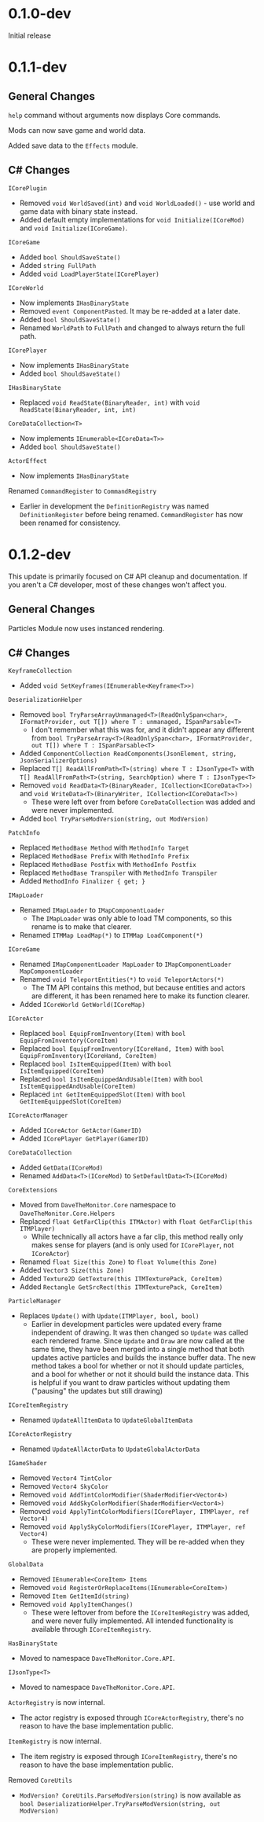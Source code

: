 ﻿# 0.1.0-dev

Initial release

# 0.1.1-dev

## General Changes

`help` command without arguments now displays Core commands.

Mods can now save game and world data.

Added save data to the `Effects` module.

## C# Changes

`ICorePlugin`
- Removed `void WorldSaved(int)` and `void WorldLoaded()` - use world and game data with binary state instead.
- Added default empty implementations for `void Initialize(ICoreMod)` and `void Initialize(ICoreGame)`.

`ICoreGame`
- Added `bool ShouldSaveState()`
- Added `string FullPath`
- Added `void LoadPlayerState(ICorePlayer)`

`ICoreWorld`
- Now implements `IHasBinaryState`
- Removed `event ComponentPasted`. It may be re-added at a later date.
- Added `bool ShouldSaveState()`
- Renamed `WorldPath` to `FullPath` and changed to always return the full path.

`ICorePlayer`
- Now implements `IHasBinaryState`
- Added `bool ShouldSaveState()`

`IHasBinaryState`
- Replaced `void ReadState(BinaryReader, int)` with `void ReadState(BinaryReader, int, int)`

`CoreDataCollection<T>`
- Now implements `IEnumerable<ICoreData<T>>`
- Added `bool ShouldSaveState()`

`ActorEffect`
- Now implements `IHasBinaryState`

Renamed `CommandRegister` to `CommandRegistry`
- Earlier in development the `DefinitionRegistry` was named `DefinitionRegister` before being renamed. `CommandRegister` has now been renamed for consistency.

# 0.1.2-dev

This update is primarily focused on C# API cleanup and documentation. If you aren't a C# developer, most of these changes won't affect you.

## General Changes

Particles Module now uses instanced rendering.

## C# Changes

`KeyframeCollection`
- Added `void SetKeyframes(IEnumerable<Keyframe<T>>)`

`DeserializationHelper`
- Removed `bool TryParseArrayUnmanaged<T>(ReadOnlySpan<char>, IFormatProvider, out T[]) where T : unmanaged, ISpanParsable<T>`
  - I don't remember what this was for, and it didn't appear any different from `bool TryParseArray<T>(ReadOnlySpan<char>, IFormatProvider, out T[]) where T : ISpanParsable<T>`
- Added `ComponentCollection ReadComponents(JsonElement, string, JsonSerializerOptions)`
- Replaced `T[] ReadAllFromPath<T>(string) where T : IJsonType<T>` with `T[] ReadAllFromPath<T>(string, SearchOption) where T : IJsonType<T>`
- Removed `void ReadData<T>(BinaryReader, ICollection<ICoreData<T>>)` and `void WriteData<T>(BinaryWriter, ICollection<ICoreData<T>>)`
  - These were left over from before `CoreDataCollection` was added and were never implemented.
- Added `bool TryParseModVersion(string, out ModVersion)`

`PatchInfo`
- Replaced `MethodBase Method` with `MethodInfo Target`
- Replaced `MethodBase Prefix` with `MethodInfo Prefix`
- Replaced `MethodBase Postfix` with `MethodInfo Postfix`
- Replaced `MethodBase Transpiler` with `MethodInfo Transpiler`
- Added `MethodInfo Finalizer { get; }`

`IMapLoader`
- Renamed `IMapLoader` to `IMapComponentLoader`
  - The `IMapLoader` was only able to load TM components, so this rename is to make that clearer.
- Renamed `ITMMap LoadMap(*)` to `ITMMap LoadComponent(*)`

`ICoreGame`
- Renamed `IMapComponentLoader MapLoader` to `IMapComponentLoader MapComponentLoader`
- Renamed `void TeleportEntities(*)` to `void TeleportActors(*)`
  - The TM API contains this method, but because entities and actors are different, it has been renamed here to make its function clearer.
- Added `ICoreWorld GetWorld(ICoreMap)`

`ICoreActor`
- Replaced `bool EquipFromInventory(Item)` with `bool EquipFromInventory(CoreItem)`
- Replaced `bool EquipFromInventory(ICoreHand, Item)` with `bool EquipFromInventory(ICoreHand, CoreItem)`
- Replaced `bool IsItemEquipped(Item)` with `bool IsItemEquipped(CoreItem)`
- Replaced `bool IsItemEquippedAndUsable(Item)` with `bool IsItemEquippedAndUsable(CoreItem)`
- Replaced `int GetItemEquippedSlot(Item)` with `bool GetItemEquippedSlot(CoreItem)`

`ICoreActorManager`
- Added `ICoreActor GetActor(GamerID)`
- Added `ICorePlayer GetPlayer(GamerID)`

`CoreDataCollection`
- Added `GetData(ICoreMod)`
- Renamed `AddData<T>(ICoreMod)` to `SetDefaultData<T>(ICoreMod)`

`CoreExtensions`
- Moved from `DaveTheMonitor.Core` namespace to `DaveTheMonitor.Core.Helpers`
- Replaced `float GetFarClip(this ITMActor)` with `float GetFarClip(this ITMPlayer)`
  - While technically all actors have a far clip, this method really only makes sense for players (and is only used for `ICorePlayer`, not `ICoreActor`)
- Renamed `float Size(this Zone)` to `float Volume(this Zone)`
- Added `Vector3 Size(this Zone)`
- Added `Texture2D GetTexture(this ITMTexturePack, CoreItem)`
- Added `Rectangle GetSrcRect(this ITMTexturePack, CoreItem)`

`ParticleManager`
- Replaces `Update()` with `Update(ITMPlayer, bool, bool)`
  - Earlier in development particles were updated every frame independent of drawing. It was then changed so `Update` was called each rendered frame. Since `Update` and `Draw` are now called at the same time, they have been merged into a single method that both updates active particles and builds the instance buffer data. The new method takes a bool for whether or not it should update particles, and a bool for whether or not it should build the instance data. This is helpful if you want to draw particles without updating them ("pausing" the updates but still drawing)

`ICoreItemRegistry`
- Renamed `UpdateAllItemData` to `UpdateGlobalItemData`

`ICoreActorRegistry`
- Renamed `UpdateAllActorData` to `UpdateGlobalActorData`

`IGameShader`
- Removed `Vector4 TintColor`
- Removed `Vector4 SkyColor`
- Removed `void AddTintColorModifier(ShaderModifier<Vector4>)`
- Removed `void AddSkyColorModifier(ShaderModifier<Vector4>)`
- Removed `void ApplyTintColorModifiers(ICorePlayer, ITMPlayer, ref Vector4)`
- Removed `void ApplySkyColorModifiers(ICorePlayer, ITMPlayer, ref Vector4)`
  - These were never implemented. They will be re-added when they are properly implemented.

`GlobalData`
- Removed `IEnumerable<CoreItem> Items`
- Removed `void RegisterOrReplaceItems(IEnumerable<CoreItem>)`
- Removed `Item GetItemId(string)`
- Removed `void ApplyItemChanges()`
  - These were leftover from before the `ICoreItemRegistry` was added, and were never fully implemented. All intended functionality is available through `ICoreItemRegistry`.

`HasBinaryState`
- Moved to namespace `DaveTheMonitor.Core.API`.

`IJsonType<T>`
- Moved to namespace `DaveTheMonitor.Core.API`.

`ActorRegistry` is now internal.
- The actor registry is exposed through `ICoreActorRegistry`, there's no reason to have the base implementation public.

`ItemRegistry` is now internal.
- The item registry is exposed through `ICoreItemRegistry`, there's no reason to have the base implementation public.

Removed `CoreUtils`
- `ModVersion? CoreUtils.ParseModVersion(string)` is now available as `bool DeserializationHelper.TryParseModVersion(string, out ModVersion)`